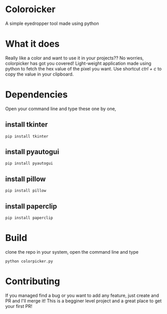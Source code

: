 # Coloroicker
A simple eyedropper tool made using python


# What it does


Really like a color and want to use it in your projects?? No worries, colorpicker has got you covered!
Light-weight application made using python to fetch the hex value of the pixel you want. Use shortcut 
*ctrl + c* to copy the value in your clipboard.


# Dependencies

Open your command line and type these one by one,

## install tkinter
```
pip install tkinter
```
## install pyautogui
```
pip install pyautogui
```
## install pillow
```
pip install pillow
```
## install paperclip
```
pip install paperclip
```



# Build
clone the repo in your system, open the command line and type
```
python colorpicker.py
```

# Contributing

If you managed find a bug or you want to add any feature, just create and PR and I'll merge it! This is a begginer level project and a great place to get your first PR!
